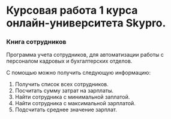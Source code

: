<h1><b>Курсовая работа 1 курса <br> онлайн-университета Skypro.</b></h1>
<h3>Книга сотрудников</h3>

Программа учета сотрудников, для автоматизации работы с персоналом кадровых и бухгалтерских отделов.

С помощью можно получить следующую информацию:

1. Получить список всех сотрудников.
2. Посчитать сумму затрат на зарплаты.
3. Найти сотрудника с минимальной заплатой.
4. Найти сотрудника с максимальной зарплатой.
5. Подсчитать среднее значение зарплат.
